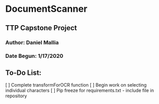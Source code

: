 # DocumentScanner
## TTP Capstone Project

### Author: Daniel Mallia
### Date Begun: 1/17/2020


## To-Do List:
[ ] Complete transformForOCR function
[ ] Begin work on selecting individual characters
[ ] Pip freeze for requirements.txt - include file in repository